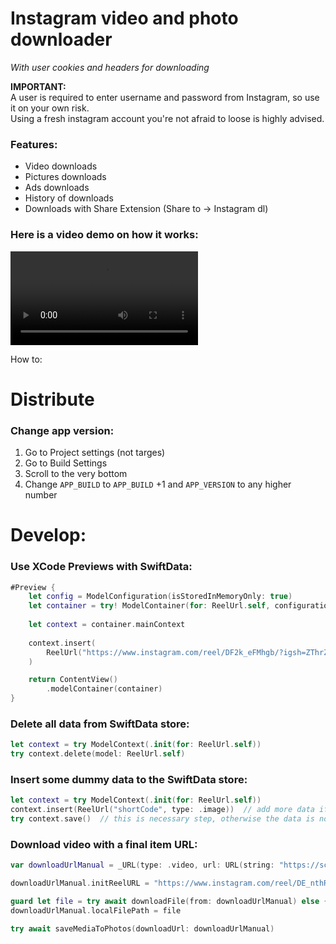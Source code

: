 # Instagram video and photo downloader
*With user cookies and headers for downloading*

**IMPORTANT:** <br>
A user is required to enter username and password from Instagram, so use it on your own risk. <br>
Using a fresh instagram account you're not afraid to loose is highly advised.

### Features:
- Video downloads
- Pictures downloads
- Ads downloads
- History of downloads
- Downloads with Share Extension (Share to -> Instagram dl)


### Here is a video demo on how it works:
<video src="https://github.com/user-attachments/assets/fda935e4-886e-4666-9bee-7e94debdf1ae" width="300" controls></video>

How to:

# Distribute

### Change app version:

1. Go to Project settings (not targes)
2. Go to Build Settings
3. Scroll to the very bottom
4. Change `APP_BUILD` to `APP_BUILD` +1 and `APP_VERSION` to any higher number

# Develop:

### Use XCode Previews with SwiftData:

```swift
#Preview {
    let config = ModelConfiguration(isStoredInMemoryOnly: true)
    let container = try! ModelContainer(for: ReelUrl.self, configurations: config)
    
    let context = container.mainContext
    
    context.insert(
        ReelUrl("https://www.instagram.com/reel/DF2k_eFMhgb/?igsh=ZThrZGtta3czcWt5", type: .video)
    )

    return ContentView()
        .modelContainer(container)
}
```

### Delete all data from SwiftData store:

```swift
let context = try ModelContext(.init(for: ReelUrl.self))
try context.delete(model: ReelUrl.self)
```

### Insert some dummy data to the SwiftData store:

```swift
let context = try ModelContext(.init(for: ReelUrl.self))
context.insert(ReelUrl("shortCode", type: .image))  // add more data if needed
try context.save()  // this is necessary step, otherwise the data is not saved
```

### Download video with a final item URL:

```swift
var downloadUrlManual = _URL(type: .video, url: URL(string: "https://scontent-iev1-1.cdninstagram.com/o1/v/t16/f2/m86/AQPhRo6eZDIJepfEbC1wtD20dsXp6PrjW_9UzafG8ncTsbbPszHTIFQ0HNYEUSx0Ffz6qqLLq8rirHkf7Fuskuv5SLNL38ddGnSVZw8.mp4?efg=eyJ4cHZfYXNzZXRfaWQiOjEzMTY2MzQ0NDYwMDcxODMsInZlbmNvZGVfdGFnIjoieHB2X3Byb2dyZXNzaXZlLklOU1RBR1JBTS5DTElQUy5DMy43MjAuZGFzaF9iYXNlbGluZV8xX3YxIn0&_nc_ht=scontent-iev1-1.cdninstagram.com&_nc_cat=104&_nc_oc=AdiRRzBZZjYz4U-Rsr-8kVNssIaTpKrefj7sqHDJf5P6Ed101PF2ZZnbVmZRO7J6Qb4&vs=cca14c0ad7163879&_nc_vs=HBksFQIYUmlnX3hwdl9yZWVsc19wZXJtYW5lbnRfc3JfcHJvZC9GNzREMDgzNTlFNzk4QjFGRjdCNUVBQ0JEQzM3QTc4MF92aWRlb19kYXNoaW5pdC5tcDQVAALIAQAVAhg6cGFzc3Rocm91Z2hfZXZlcnN0b3JlL0dNNGRQeHlNVlFFaVc3QUVBSWUyNFY0YWRCbEFicV9FQUFBRhUCAsgBACgAGAAbAogHdXNlX29pbAExEnByb2dyZXNzaXZlX3JlY2lwZQExFQAAJp6uoIeb3tYEFQIoAkMzLBdAK5mZmZmZmhgSZGFzaF9iYXNlbGluZV8xX3YxEQB1_gcA&ccb=9-4&oh=00_AYDxbBdwXCTOswtgAGbuXhkuEGpAOWE8UeoHURRsAK31vw&oe=67AB1C51&_nc_sid=1d576d")!)

downloadUrlManual.initReelURL = "https://www.instagram.com/reel/DE_nthRIafF/?igsh=NTBxaDU4eDk5bTh2"

guard let file = try await downloadFile(from: downloadUrlManual) else { return }
downloadUrlManual.localFilePath = file

try await saveMediaToPhotos(downloadUrl: downloadUrlManual)
```